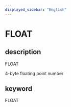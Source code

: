 ```yaml
---
displayed_sidebar: "English"
---
```


# FLOAT

## description

FLOAT

4-byte floating point number

## keyword

FLOAT
